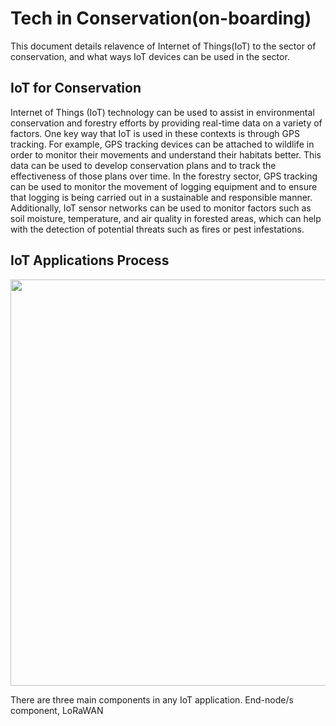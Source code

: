 # Tech in Conservation(on-boarding)
This document details relavence of Internet of Things(IoT) to the sector of conservation, and what ways IoT devices can be used in the sector.

## IoT for Conservation

Internet of Things (IoT) technology can be used to assist in environmental conservation and forestry efforts by providing real-time data on a variety of factors. One key way that IoT is used in these contexts is through GPS tracking. For example, GPS tracking devices can be attached to wildlife in order to monitor their movements and understand their habitats better. This data can be used to develop conservation plans and to track the effectiveness of those plans over time. In the forestry sector, GPS tracking can be used to monitor the movement of logging equipment and to ensure that logging is being carried out in a sustainable and responsible manner. Additionally, IoT sensor networks can be used to monitor factors such as soil moisture, temperature, and air quality in forested areas, which can help with the detection of potential threats such as fires or pest infestations.

## IoT Applications Process
<p align="center" >
<img src="https://user-images.githubusercontent.com/99907934/211958525-5e530abd-c748-4665-b141-4daa2366b542.png" width="650"/>
</p>
There are three main components in any IoT application. End-node/s component, LoRaWAN 

